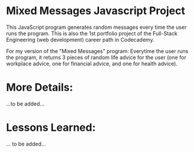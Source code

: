 # Mixed Messages Javascript Project
This JavaScript program generates random messages every time the user runs the program. This is also the 1st portfolio project of the Full-Stack Engineering (web development) career path in Codecademy.

For my version of the "Mixed Messages" program: Everytime the user runs the program, it returns 3 pieces
of random life advice for the user (one for workplace advice, one for financial advice, and one for health advice).

# More Details:

...to be added...

# Lessons Learned:

... to be added...
